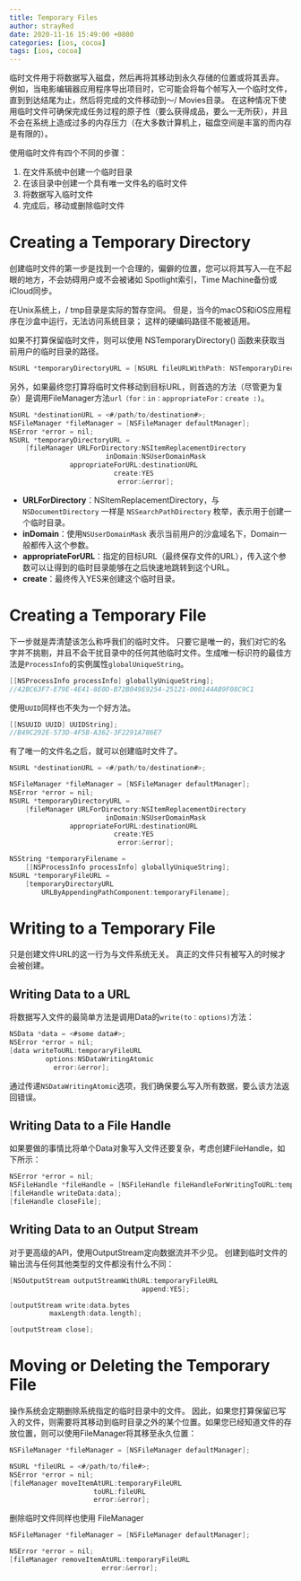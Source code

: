 ```yaml
---
title: Temporary Files
author: strayRed
date: 2020-11-16 15:49:00 +0800
categories: [ios, cocoa]
tags: [ios, cocoa]
---
```


临时文件用于将数据写入磁盘，然后再将其移动到永久存储的位置或将其丢弃。 例如，当电影编辑器应用程序导出项目时，它可能会将每个帧写入一个临时文件，直到到达结尾为止，然后将完成的文件移动到〜/ Movies目录。 在这种情况下使用临时文件可确保完成任务过程的原子性（要么获得成品，要么一无所获），并且不会在系统上造成过多的内存压力（在大多数计算机上，磁盘空间是丰富的而内存是有限的）。

使用临时文件有四个不同的步骤：

1. 在文件系统中创建一个临时目录
2. 在该目录中创建一个具有唯一文件名的临时文件
3. 将数据写入临时文件
4. 完成后，移动或删除临时文件

# Creating a Temporary Directory

创建临时文件的第一步是找到一个合理的，偏僻的位置，您可以将其写入—在不起眼的地方，不会妨碍用户或不会被诸如 Spotlight索引，Time Machine备份或iCloud同步。

在Unix系统上，/ tmp目录是实际的暂存空间。 但是，当今的macOS和iOS应用程序在沙盒中运行，无法访问系统目录； 这样的硬编码路径不能被适用。

如果不打算保留临时文件，则可以使用 NSTemporaryDirectory() 函数来获取当前用户的临时目录的路径。

```Objective-C
NSURL *temporaryDirectoryURL = [NSURL fileURLWithPath: NSTemporaryDirectory() isDirectory: YES];
```


另外，如果最终您打算将临时文件移动到目标URL，则首选的方法（尽管更为复杂）是调用FileManager方法`url（for：in：appropriateFor：create :)`。

```Objective-C
NSURL *destinationURL = <#/path/to/destination#>;
NSFileManager *fileManager = [NSFileManager defaultManager];
NSError *error = nil;
NSURL *temporaryDirectoryURL =
    [fileManager URLForDirectory:NSItemReplacementDirectory
                        inDomain:NSUserDomainMask
               appropriateForURL:destinationURL
                          create:YES
                           error:&error];
```

- **URLForDirectory**：NSItemReplacementDirectory，与`NSDocumentDirectory` 一样是 `NSSearchPathDirectory` 枚举，表示用于创建一个临时目录。
- **inDomain**：使用`NSUserDomainMask` 表示当前用户的沙盒域名下，Domain一般都传入这个参数。
- **appropriateForURL**：指定的目标URL（最终保存文件的URL），传入这个参数可以让得到的临时目录能够在之后快速地跳转到这个URL。
- **create**：最终传入YES来创建这个临时目录。

# Creating a Temporary File

下一步就是弄清楚该怎么称呼我们的临时文件。 只要它是唯一的，我们对它的名字并不挑剔，并且不会干扰目录中的任何其他临时文件。生成唯一标识符的最佳方法是`ProcessInfo`的实例属性`globalUniqueString`。

```Objective-C
[[NSProcessInfo processInfo] globallyUniqueString];
//42BC63F7-E79E-4E41-8E0D-B72B049E9254-25121-000144AB9F08C9C1
```

使用`UUID`同样也不失为一个好方法。

```Objective-C
[[NSUUID UUID] UUIDString];
//B49C292E-573D-4F5B-A362-3F2291A786E7
```

有了唯一的文件名之后，就可以创建临时文件了。

```Objective-C
NSURL *destinationURL = <#/path/to/destination#>;

NSFileManager *fileManager = [NSFileManager defaultManager];
NSError *error = nil;
NSURL *temporaryDirectoryURL =
    [fileManager URLForDirectory:NSItemReplacementDirectory
                        inDomain:NSUserDomainMask
               appropriateForURL:destinationURL
                          create:YES
                           error:&error];

NSString *temporaryFilename =
    [[NSProcessInfo processInfo] globallyUniqueString];
NSURL *temporaryFileURL =
    [temporaryDirectoryURL
        URLByAppendingPathComponent:temporaryFilename];
```

# Writing to a Temporary File

只是创建文件URL的这一行为与文件系统无关。 真正的文件只有被写入的时候才会被创建。 

## Writing Data to a URL
将数据写入文件的最简单方法是调用Data的`write(to：options)`方法：

```Objective-C
NSData *data = <#some data#>;
NSError *error = nil;
[data writeToURL:temporaryFileURL
         options:NSDataWritingAtomic
           error:&error];
```

通过传递`NSDataWritingAtomic`选项，我们确保要么写入所有数据，要么该方法返回错误。

## Writing Data to a File Handle

如果要做的事情比将单个Data对象写入文件还要复杂，考虑创建FileHandle，如下所示：

```Objective-C
NSError *error = nil;
NSFileHandle *fileHandle = [NSFileHandle fileHandleForWritingToURL:temporaryFileURL error:&error];
[fileHandle writeData:data];
[fileHandle closeFile];
```

## Writing Data to an Output Stream

对于更高级的API，使用OutputStream定向数据流并不少见。 创建到临时文件的输出流与任何其他类型的文件都没有什么不同：

```Objective-C
[NSOutputStream outputStreamWithURL:temporaryFileURL
                                 append:YES];

[outputStream write:data.bytes
          maxLength:data.length];

[outputStream close];
```

# Moving or Deleting the Temporary File

操作系统会定期删除系统指定的临时目录中的文件。 因此，如果您打算保留已写入的文件，则需要将其移动到临时目录之外的某个位置。如果您已经知道文件的存放位置，则可以使用FileManager将其移至永久位置：

```Objective-C
NSFileManager *fileManager = [NSFileManager defaultManager];

NSURL *fileURL = <#/path/to/file#>;
NSError *error = nil;
[fileManager moveItemAtURL:temporaryFileURL
                     toURL:fileURL
                     error:&error];
```

删除临时文件同样也使用 FileManager

```Objective-C
NSFileManager *fileManager = [NSFileManager defaultManager];

NSError *error = nil;
[fileManager removeItemAtURL:temporaryFileURL
                       error:&error];
```

